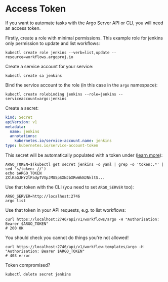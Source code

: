 # Access Token

If you want to automate tasks with the Argo Server API or CLI, you will need an access token. 

Firstly, create a role with minimal permissions. This example role for jenkins only permission to update and list workflows:

```shell script
kubectl create role jenkins --verb=list,update --resource=workflows.argoproj.io 
```

Create a service account for your service:

```shell script
kubectl create sa jenkins
```

Bind the service account to the role (in this case in the `argo` namespace):

```shell script
kubectl create rolebinding jenkins --role=jenkins --serviceaccount=argo:jenkins
```

Create a secret:

```yaml
kind: Secret
apiVersion: v1
metadata:
  name: jenkins
  annotations:
    kubernetes.io/service-account.name: jenkins
type: kubernetes.io/service-account-token
```

This secret will be automatically populated with a token under ([learn more](https://kubernetes.io/docs/reference/access-authn-authz/service-accounts-admin/)):

```shell script
ARGO_TOKEN=$(kubectl get secret jenkins -o yaml | grep -o 'token:.*' | sed 's/token: //')
echo $ARGO_TOKEN
ZXlKaGJHY2lPaUpTVXpJMU5pSXNJbXRwWkNJNkltS...
```

Use that token with the CLI (you need to set `ARGO_SERVER` too):

```shell script
ARGO_SERVER=http://localhost:2746 
argo list
```

Use that token in your API requests, e.g. to list workflows:

```shell script
curl https://localhost:2746/api/v1/workflows/argo -H "Authorisation: Bearer $ARGO_TOKEN"
# 200 OK
```

You should check you cannot do things you're not allowed!

```shell script
curl https://localhost:2746/api/v1/workflow-templates/argo -H "Authorisation: Bearer $ARGO_TOKEN"
# 403 error
```

Token compromised?

```shell script
kubectl delete secret jenkins
```